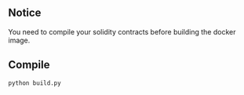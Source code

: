 ## Notice

You need to compile your solidity contracts before building the docker image.

## Compile

```bash
python build.py
```
